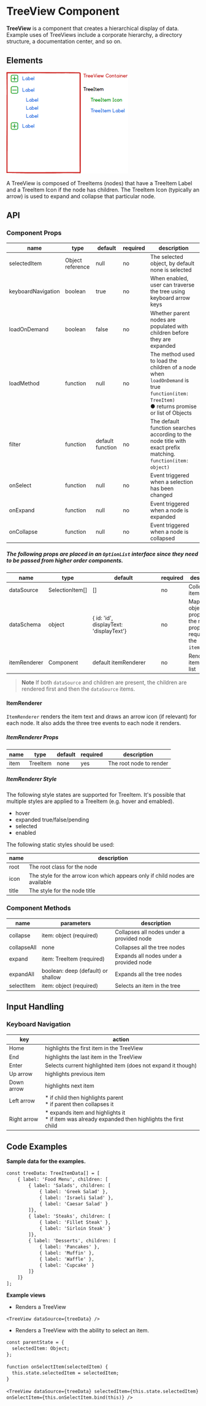 # TreeView Component

**TreeView** is a component that creates a hierarchical display of data. Example uses of TreeViews include a corporate hierarchy, a directory structure, a documentation center, and so on.

## Elements

![TreeView example](./assets/treeElements.png)

A TreeView is composed of TreeItems (nodes) that have a TreeItem Label and a TreeItem Icon if the node has children. The TreeItem Icon (typically an arrow) is used to expand and collapse that particular node.

## API

### Component Props

| name        | type                                  | default | required | description                              |
| ----------- | ------------------------------------- | ------------ | ---------- | ---------------------------------------- |
| selectedItem | Object reference | null | no | The selected object, by default none is selected |
| keyboardNavigation | boolean | true | no | When enabled, user can traverse the tree using keyboard arrow keys |
| loadOnDemand | boolean | false | no | Whether parent nodes are populated with children before they are expanded |
| loadMethod | function | null | no | The method used to load the children of a node when `loadOnDemand` is true<br>`function(item: TreeItem)`<br> ● returns promise or list of Objects |
| filter | function | default function | no | The default function searches according to the node title with exact prefix matching.<br>`function(item: object)` |
| onSelect | function | null | no | Event triggered when a selection has been changed |
| onExpand | function | null | no | Event triggered when a node is expanded |
| onCollapse | function | null | no | Event triggered when a node is collapsed |

##### The following props are placed in an `OptionList` interface since they need to be passed from higher order components.

| name | type | &nbsp;&nbsp;&nbsp;&nbsp;&nbsp;&nbsp;&nbsp;&nbsp;&nbsp;&nbsp;&nbsp;&nbsp;&nbsp;&nbsp;&nbsp;default&nbsp;&nbsp;&nbsp;&nbsp;&nbsp;&nbsp;&nbsp;&nbsp;&nbsp;&nbsp;&nbsp;&nbsp;&nbsp;&nbsp;&nbsp;&nbsp; | required | description |
| --- | --- | --- | --- | --- |
| dataSource | SelectionItem[] | [] | no | Collection of item data |
| dataSchema | object | { id: 'id',<br>displayText: 'displayText'} | no | Maps the object properties to the relevant properties required by the `itemRenderer` |
| itemRenderer | Component | default itemRenderer | no | Renders an item in the list |

> **Note** If both `dataSource` and children are present, the children are rendered first and then the `dataSource` items.

#### ItemRenderer

`ItemRenderer` renders the item text and draws an arrow icon (if relevant) for each node. It also adds the three tree events to each node it renders.

##### ItemRenderer Props

| name | type | default | required | description |
| --- | --- | --- | --- | --- |
| item | TreeItem | none | yes | The root node to render |

##### ItemRenderer Style

The following style states are supported for TreeItem. It's possible that multiple styles are applied to a TreeItem (e.g. hover and emabled).

* hover
* expanded true/false/pending
* selected
* enabled

The following static styles should be used:

| name | description |
| --- | --- |
| root | The root class for the node |
| icon | The style for the arrow icon which appears only if child nodes are available |
| title | The style for the node title |

### Component Methods

| name        | parameters                                  | description               |
| ----------- | ------------------------------------- | ------------------------------- |
| collapse | item: object (required) | Collapses all nodes under a provided node |
| collapseAll | none | Collapses all the tree nodes |
| expand | item: TreeItem (required) | Expands all nodes under a provided node |
| expandAll | boolean: deep (default) or shallow | Expands all the tree nodes |
| selectItem | item: object (required) | Selects an item in the tree |

## Input Handling

### Keyboard Navigation

| key | action |
| --- | --- |
Home | highlights the first item in the TreeView
End | highlights the last item in the TreeView
Enter | Selects current highlighted item (does not expand it though)
Up arrow | highlights previous item
Down arrow | highlights next item
Left arrow | * if child then highlights parent<br>* if parent then collapses it
Right arrow | * expands item and highlights it<br>* if item was already expanded then highlights the first child

## Code Examples

**Sample data for the examples.**

```
const treeData: TreeItemData[] = [
    { label: 'Food Menu', children: [
        { label: 'Salads', children: [
            { label: 'Greek Salad' },
            { label: 'Israeli Salad' },
            { label: 'Caesar Salad' }
        ]},
        { label: 'Steaks', children: [
            { label: 'Fillet Steak' },
            { label: 'Sirloin Steak' }
        ]},
        { label: 'Desserts', children: [
            { label: 'Pancakes' },
            { label: 'Muffin' },
            { label: 'Waffle' },
            { label: 'Cupcake' }
        ]}
    ]}
];
```

**Example views**

* Renders a TreeView

```
<TreeView dataSource={treeData} />
```

* Renders a TreeView with the ability to select an item.

```
const parentState = {
  selectedItem: Object;
};

function onSelectItem(selectedItem) {
  this.state.selectedItem = selectedItem;
}

<TreeView dataSource={treeData} selectedItem={this.state.selectedItem} onSelectItem={this.onSelectItem.bind(this)} />
```
